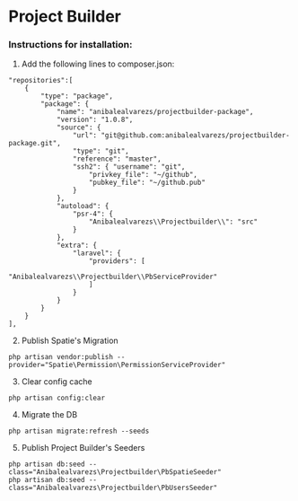 # Project Builder

### Instructions for installation:

1. Add the following lines to composer.json:

```
"repositories":[
    {
        "type": "package",
        "package": {
            "name": "anibalealvarezs/projectbuilder-package",
            "version": "1.0.8",
            "source": {
                "url": "git@github.com:anibalealvarezs/projectbuilder-package.git",
                "type": "git",
                "reference": "master",
                "ssh2": { "username": "git",
                    "privkey_file": "~/github",
                    "pubkey_file": "~/github.pub"
                }
            },
            "autoload": {
                "psr-4": {
                    "Anibalealvarezs\\Projectbuilder\\": "src"
                }
            },
            "extra": {
                "laravel": {
                    "providers": [
                        "Anibalealvarezs\\Projectbuilder\\PbServiceProvider"
                    ]
                }
            }
        }
    }
],
```

2. Publish Spatie's Migration

```
php artisan vendor:publish --provider="Spatie\Permission\PermissionServiceProvider"
```

3. Clear config cache
```
php artisan config:clear
```

4. Migrate the DB
```
php artisan migrate:refresh --seeds
```

5. Publish Project Builder's Seeders
```
php artisan db:seed --class="Anibalealvarezs\Projectbuilder\PbSpatieSeeder"
php artisan db:seed --class="Anibalealvarezs\Projectbuilder\PbUsersSeeder"
```